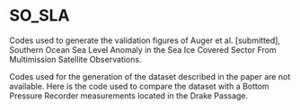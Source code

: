 # SO_SLA
Codes used to generate the validation figures of Auger et al. [submitted], Southern Ocean Sea Level Anomaly in the Sea Ice Covered Sector From Multimission Satellite Observations.

Codes used for the generation of the dataset described in the paper are not available. Here is the code used to compare the dataset with a Bottom Pressure Recorder measurements located in the Drake Passage.

